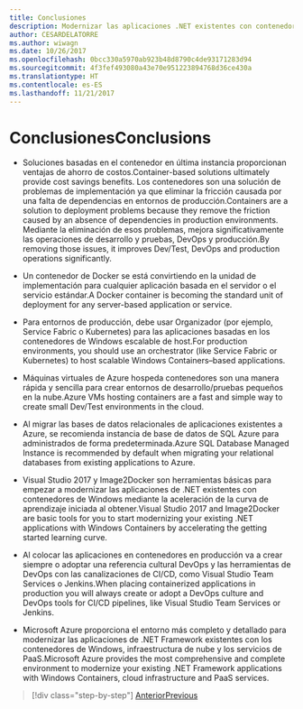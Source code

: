```yaml
---
title: Conclusiones
description: Modernizar las aplicaciones .NET existentes con contenedores de Windows y la nube de Azure | conclusiones
author: CESARDELATORRE
ms.author: wiwagn
ms.date: 10/26/2017
ms.openlocfilehash: 0bcc330a5970ab923b48d8790c4de93171283d94
ms.sourcegitcommit: 4f3fef493080a43e70e951223894768d36ce430a
ms.translationtype: HT
ms.contentlocale: es-ES
ms.lasthandoff: 11/21/2017
---
```

# <a name="conclusions"></a><span data-ttu-id="e4369-103">Conclusiones</span><span class="sxs-lookup"><span data-stu-id="e4369-103">Conclusions</span></span>

-   <span data-ttu-id="e4369-104">Soluciones basadas en el contenedor en última instancia proporcionan ventajas de ahorro de costos.</span><span class="sxs-lookup"><span data-stu-id="e4369-104">Container-based solutions ultimately provide cost savings benefits.</span></span> <span data-ttu-id="e4369-105">Los contenedores son una solución de problemas de implementación ya que eliminar la fricción causada por una falta de dependencias en entornos de producción.</span><span class="sxs-lookup"><span data-stu-id="e4369-105">Containers are a solution to deployment problems because they remove the friction caused by an absence of dependencies in production environments.</span></span> <span data-ttu-id="e4369-106">Mediante la eliminación de esos problemas, mejora significativamente las operaciones de desarrollo y pruebas, DevOps y producción.</span><span class="sxs-lookup"><span data-stu-id="e4369-106">By removing those issues, it improves Dev/Test, DevOps and production operations significantly.</span></span>

-   <span data-ttu-id="e4369-107">Un contenedor de Docker se está convirtiendo en la unidad de implementación para cualquier aplicación basada en el servidor o el servicio estándar.</span><span class="sxs-lookup"><span data-stu-id="e4369-107">A Docker container is becoming the standard unit of deployment for any server-based application or service.</span></span>

-   <span data-ttu-id="e4369-108">Para entornos de producción, debe usar Organizador (por ejemplo, Service Fabric o Kubernetes) para las aplicaciones basadas en los contenedores de Windows escalable de host.</span><span class="sxs-lookup"><span data-stu-id="e4369-108">For production environments, you should use an orchestrator (like Service Fabric or Kubernetes) to host scalable Windows Containers­­–based applications.</span></span>

-   <span data-ttu-id="e4369-109">Máquinas virtuales de Azure hospeda contenedores son una manera rápida y sencilla para crear entornos de desarrollo/pruebas pequeños en la nube.</span><span class="sxs-lookup"><span data-stu-id="e4369-109">Azure VMs hosting containers are a fast and simple way to create small Dev/Test environments in the cloud.</span></span>

-   <span data-ttu-id="e4369-110">Al migrar las bases de datos relacionales de aplicaciones existentes a Azure, se recomienda instancia de base de datos de SQL Azure para administrados de forma predeterminada.</span><span class="sxs-lookup"><span data-stu-id="e4369-110">Azure SQL Database Managed Instance is recommended by default when migrating your relational databases from existing applications to Azure.</span></span>

-   <span data-ttu-id="e4369-111">Visual Studio 2017 y Image2Docker son herramientas básicas para empezar a modernizar las aplicaciones de .NET existentes con contenedores de Windows mediante la aceleración de la curva de aprendizaje iniciada al obtener.</span><span class="sxs-lookup"><span data-stu-id="e4369-111">Visual Studio 2017 and Image2Docker are basic tools for you to start modernizing your existing .NET applications with Windows Containers by accelerating the getting started learning curve.</span></span>

-   <span data-ttu-id="e4369-112">Al colocar las aplicaciones en contenedores en producción va a crear siempre o adoptar una referencia cultural DevOps y las herramientas de DevOps con las canalizaciones de CI/CD, como Visual Studio Team Services o Jenkins.</span><span class="sxs-lookup"><span data-stu-id="e4369-112">When placing containerized applications in production you will always create or adopt a DevOps culture and DevOps tools for CI/CD pipelines, like Visual Studio Team Services or Jenkins.</span></span>

-   <span data-ttu-id="e4369-113">Microsoft Azure proporciona el entorno más completo y detallado para modernizar las aplicaciones de .NET Framework existentes con los contenedores de Windows, infraestructura de nube y los servicios de PaaS.</span><span class="sxs-lookup"><span data-stu-id="e4369-113">Microsoft Azure provides the most comprehensive and complete environment to modernize your existing .NET Framework applications with Windows Containers, cloud infrastructure and PaaS services.</span></span>

>[!div class="step-by-step"]
[<span data-ttu-id="e4369-114">Anterior</span><span class="sxs-lookup"><span data-stu-id="e4369-114">Previous</span></span>](walkthroughs-technical-get-started-overview.md)
